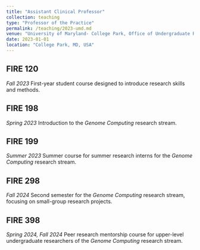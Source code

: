 ```yaml
---
title: "Assistant Clinical Professor"
collection: teaching
type: "Professor of the Practice"
permalink: /teaching/2023-umd.md
venue: "University of Maryland- College Park, Office of Undergraduate Research- First Year Innovation & Research"
date: 2023-01-01
location: "College Park, MD, USA"
---
```


## FIRE 120 
*Fall 2023*
First-year student course designed to introduce research skills and methods.

## FIRE 198 
*Spring 2023*
Introduction to the *Genome Computing* research stream.

## FIRE 199 
*Summer 2023*
Summer course for summer research interns for the *Genome Computing* research stream.

## FIRE 298 
*Fall 2024*
Second semester for the *Genome Computing* research stream, focusing on small-group research projects.

## FIRE 398 
*Spring 2024, Fall 2024*
Peer research mentorship course for upper-level undergraduate researchers of the *Genome Computing* research stream.
